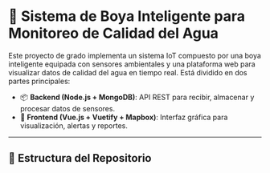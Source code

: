 # 🌊 Sistema de Boya Inteligente para Monitoreo de Calidad del Agua

Este proyecto de grado implementa un sistema IoT compuesto por una boya inteligente equipada con sensores ambientales y una plataforma web para visualizar datos de calidad del agua en tiempo real. Está dividido en dos partes principales:

- 📦 **Backend (Node.js + MongoDB)**: API REST para recibir, almacenar y procesar datos de sensores.
- 🎨 **Frontend (Vue.js + Vuetify + Mapbox)**: Interfaz gráfica para visualización, alertas y reportes.

---

## 📁 Estructura del Repositorio



